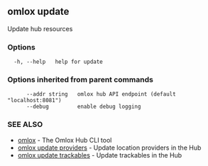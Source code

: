 ## omlox update

Update hub resources

### Options

```
  -h, --help   help for update
```

### Options inherited from parent commands

```
      --addr string   omlox hub API endpoint (default "localhost:8081")
      --debug         enable debug logging
```

### SEE ALSO

* [omlox](omlox.md)	 - The Omlox Hub CLI tool
* [omlox update providers](omlox_update_providers.md)	 - Update location providers in the Hub
* [omlox update trackables](omlox_update_trackables.md)	 - Update trackables in the Hub

